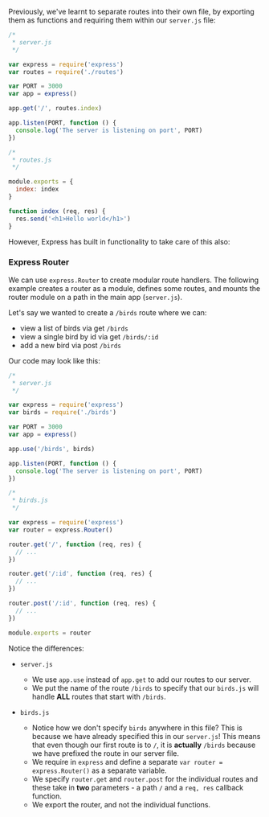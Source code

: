 Previously, we've learnt to separate routes into their own file, by exporting them as functions and requiring them within our `server.js` file:

```js
/*
 * server.js
 */

var express = require('express')
var routes = require('./routes')

var PORT = 3000
var app = express()

app.get('/', routes.index)

app.listen(PORT, function () {
  console.log('The server is listening on port', PORT)
})

/*
 * routes.js
 */

module.exports = {
  index: index
}

function index (req, res) {
  res.send('<h1>Hello world</h1>')
}
```

However, Express has built in functionality to take care of this also:

### Express Router

We can use `express.Router` to create modular route handlers. The following example creates a router as a module, defines some routes, and mounts the router module on a path in the main app (`server.js`).

Let's say we wanted to create a `/birds` route where we can:
- view a list of birds via get `/birds`
- view a single bird by id via get `/birds/:id`
- add a new bird via post `/birds`

Our code may look like this:

```js
/*
 * server.js
 */

var express = require('express')
var birds = require('./birds')

var PORT = 3000
var app = express()

app.use('/birds', birds)

app.listen(PORT, function () {
  console.log('The server is listening on port', PORT)
})

/*
 * birds.js
 */

var express = require('express')
var router = express.Router()

router.get('/', function (req, res) {
  // ...
})

router.get('/:id', function (req, res) {
  // ...
})

router.post('/:id', function (req, res) {
  // ...
})

module.exports = router
```

Notice the differences:

- `server.js`
  - We use `app.use` instead of `app.get` to add our routes to our server.
  - We put the name of the route `/birds` to specify that our `birds.js` will handle **ALL** routes that start with `/birds`.
  
- `birds.js`
  - Notice how we don't specify `birds` anywhere in this file? This is because we have already specified this in our `server.js`! This means that even though our first route is to `/`, it is **actually** `/birds` because we have prefixed the route in our server file.
  - We require in `express` and define a separate `var router = express.Router()` as a separate variable.
  - We specify `router.get` and `router.post` for the individual routes and these take in **two** parameters - a path `/` and a `req, res` callback function. 
  - We export the router, and not the individual functions.

